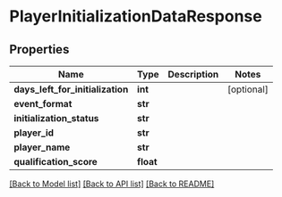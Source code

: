 # PlayerInitializationDataResponse

## Properties
Name | Type | Description | Notes
------------ | ------------- | ------------- | -------------
**days_left_for_initialization** | **int** |  | [optional] 
**event_format** | **str** |  | 
**initialization_status** | **str** |  | 
**player_id** | **str** |  | 
**player_name** | **str** |  | 
**qualification_score** | **float** |  | 

[[Back to Model list]](../README.md#documentation-for-models) [[Back to API list]](../README.md#documentation-for-api-endpoints) [[Back to README]](../README.md)


